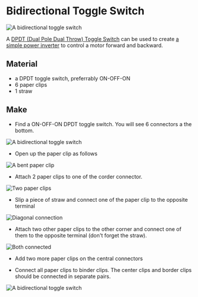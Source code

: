 # Bidirectional Toggle Switch

![A bidirectional toggle switch]({{site.baseurl}}/assets/modules/bidirectional-toggle-switch.jpg)

A [DPDT (Dual Pole Dual Throw) Toggle Switch](https://learn.sparkfun.com/tutorials/switch-basics/poles-and-throws-open-and-closed) can be used to create [a simple power inverter](http://www.robotroom.com/DPDT-Bidirectional-Motor-Switch.html) to control a motor forward and backward.

## Material

* a DPDT toggle switch, preferrably ON-OFF-ON
* 6 paper clips
* 1 straw

## Make

* Find a ON-OFF-ON DPDT toggle switch. You will see 6 connectors a the bottom.

![A bidirectional toggle switch]({{site.baseurl}}/assets/modules/input/bidirectional-toggle-switch/make-1.jpg)

* Open up the paper clip as follows

![A bent paper clip]({{site.baseurl}}/assets/modules/input/bidirectional-toggle-switch/make-2.jpg)

* Attach 2 paper clips to one of the corder connector.

![Two paper clips]({{site.baseurl}}/assets/modules/input/bidirectional-toggle-switch/make-3.jpg)

* Slip a piece of straw and connect one of the paper clip to the opposite terminal

![Diagonal connection]({{site.baseurl}}/assets/modules/input/bidirectional-toggle-switch/make-4.jpg)

* Attach two other paper clips to the other corner and connect one of them to the opposite terminal (don't forget the straw).

![Both connected]({{site.baseurl}}/assets/modules/input/bidirectional-toggle-switch/make-5.jpg)

* Add two more paper clips on the central connectors

* Connect all paper clips to binder clips. The center clips and border clips should be connected in separate pairs.

![A bidirectional toggle switch]({{site.baseurl}}/assets/modules/input/bidirectional-toggle-switch/demo.jpg)

